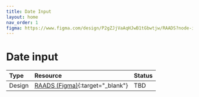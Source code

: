 ```yaml
---
title: Date Input
layout: home
nav_order: 1
figma: https://www.figma.com/design/P2gZJjVaAqHJwB1tGbwtjw/RAADS?node-id=5178-8295&t=DaQuC2pMFYEZZcOO-1
---
```


# Date input

| Type        | Resource          | Status |
|:-------------|:------------------|:------|
| Design           | [RAADS (Figma)](page.figma){:target="_blank"}  | TBD  |
